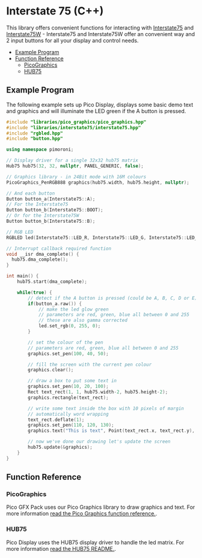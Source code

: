 # Interstate 75 (C++) <!-- omit in toc -->

This library offers convenient functions for interacting with [Interstate75](https://shop.pimoroni.com/products/interstate-75) and [Interstate75W](https://shop.pimoroni.com/products/interstate-75-w) - Interstate75 and Interstate75W offer an convenient way and 2 input buttons for all your display and control needs.

- [Example Program](#example-program)
- [Function Reference](#function-reference)
  - [PicoGraphics](#picographics)
  - [HUB75](#hub75)

## Example Program

The following example sets up Pico Display, displays some basic demo text and graphics and will illuminate the LED green if the A button is pressed.

```c++
#include "libraries/pico_graphics/pico_graphics.hpp"
#include "libraries/interstate75/interstate75.hpp"
#include "rgbled.hpp"
#include "button.hpp"

using namespace pimoroni;

// Display driver for a single 32x32 hub75 matrix
Hub75 hub75(32, 32, nullptr, PANEL_GENERIC, false);

// Graphics library - in 24Bit mode with 16M colours
PicoGraphics_PenRGB888 graphics(hub75.width, hub75.height, nullptr);

// And each button
Button button_a(Interstate75::A);
// For the Interstate75
Button button_b(Interstate75::BOOT);
// Or for the Interstate75W
Button button_b(Interstate75::B);

// RGB LED
RGBLED led(Interstate75::LED_R, Interstate75::LED_G, Interstate75::LED_B);

// Interrupt callback required function 
void __isr dma_complete() {
  hub75.dma_complete();
}

int main() {
    hub75.start(dma_complete);

    while(true) {
        // detect if the A button is pressed (could be A, B, C, D or E)
        if(button_a.raw()) {
            // make the led glow green
            // parameters are red, green, blue all between 0 and 255
            // these are also gamma corrected
            led.set_rgb(0, 255, 0);
        }

        // set the colour of the pen
        // parameters are red, green, blue all between 0 and 255
        graphics.set_pen(100, 40, 50);

        // fill the screen with the current pen colour
        graphics.clear();

        // draw a box to put some text in
        graphics.set_pen(10, 20, 100);
        Rect text_rect(1, 1, hub75.width-2, hub75.height-2);
        graphics.rectangle(text_rect);

        // write some text inside the box with 10 pixels of margin
        // automatically word wrapping
        text_rect.deflate(1);
        graphics.set_pen(110, 120, 130);
        graphics.text("This is text", Point(text_rect.x, text_rect.y), text_rect.w, 1.0f);

        // now we've done our drawing let's update the screen
        hub75.update(&graphics);
    }
}
```

## Function Reference

### PicoGraphics

Pico GFX Pack uses our Pico Graphics library to draw graphics and text. For more information [read the Pico Graphics function reference.](../pico_graphics/README.md#function-reference).

### HUB75

Pico Display uses the HUB75 display driver to handle the led matrix. For more information [read the HUB75 README.](../../drivers/hub75/README.md).